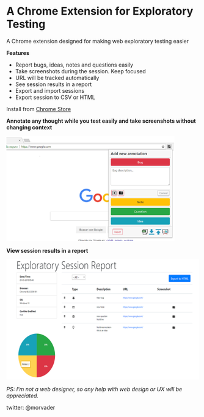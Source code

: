 # A Chrome Extension for Exploratory Testing

A Chrome extension designed for making web exploratory testing easier

**Features**

 - Report bugs, ideas, notes and questions easily
 - Take screenshots during the session. Keep focused 
 - URL will be tracked automatically
 - See session results in a report
 - Export and import sessions
 - Export session to CSV or HTML


Install from [Chrome Store](https://chrome.google.com/webstore/detail/exploratory-testing-chrom/khigmghadjljgjpamimgjjmpmlbgmekj)


**Annotate any thought while you test easily and take screenshots without changing context**

<img src="./screenshots/new_Annotation.PNG" width="440">


**View session results in a report**

<img src="./screenshots/report.PNG" width="800">

_PS: I'm not a web designer, so any help with web design or UX will be appreciated._

twitter: @morvader
